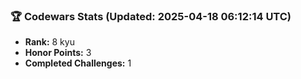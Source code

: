 ### 🏆 Codewars Stats (Updated: 2025-04-18 06:12:14 UTC)

- **Rank:** 8 kyu
- **Honor Points:** 3
- **Completed Challenges:** 1
